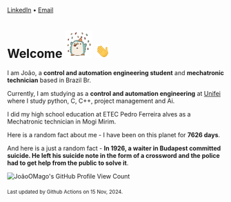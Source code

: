 [LinkedIn](https://www.linkedin.com/in/joão-pedro-gozzoli-b95641301/) &bull;
[Email](joaopedrogozzoli@gmail.com)

# Welcome <img src="happy.gif" height="64px" /> <img src="wave.gif" height="32px" />

I am João, a  **control and automation engineering student** and **mechatronic technician** based in Brazil Br.

Currently, I am studying as a **control and automation engineering** at [Unifei](https://unifei.edu.br) where I study python, C, C++, project management and Ai.

I did my high school education at ETEC Pedro Ferreira alves as a Mechatronic technician in Mogi Mirim.

Here is a random fact about me - I have been on this planet for **7626 days**.

And here is a just a random fact -  **In 1926, a waiter in Budapest committed suicide. He left his suicide note in the form of a crossword and the police had to get help from the public to solve it**.

![JoãoOMago's GitHub Profile View Count](https://komarev.com/ghpvc/?username=JoaoOMago)

<sub>Last updated by Github Actions on 15 Nov, 2024.</sub>
